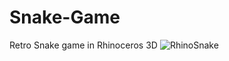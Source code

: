 # Snake-Game
Retro Snake game in Rhinoceros 3D
![RhinoSnake](https://github.com/lenmez/Snake-Game/assets/122740163/b83bc347-c9f8-46ef-b1db-d4e18fbb03e8)
